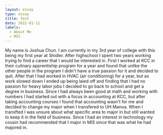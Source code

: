 ```yaml
---
layout: essay
type: essay
title: Test
date: 2022-01-11
labels:
  - About Me
  - MIS
---
```


My name is Joshua Chun. I am currently in my 3rd year of college with this being my first year at Shidler. After highschool I spent two years working trying to find a career that I would be interested in. First I worked at KCC in their culinary apprentiship program for a year and found that unlike the other people in the program I didn't have a true passion for it and decided to quit. After that I had worked in HVAC (air conditioning) for a year, but as work slowed down I ended up being laied off and finding that I had no passion for heavy labor jobs I decided to go back to school and get a degree in business. Since I had always been good at math and working with numbers I had started out with a focus in accounting at KCC, but after taking accounting courses I found that accounting wasn't for me and decided to change my major when I transfered to UH Manoa. When I transfted I was unsure about what specific area to major in but still wanted to keep it in the field of business. Since I had an interest in technology my cousin had recommended that I major in MIS since that was what he had majored in.


